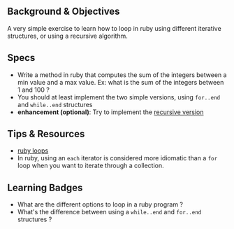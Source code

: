 ## Background & Objectives
A very simple exercise to learn how to loop in ruby using different iterative structures, or using a recursive algorithm.

## Specs
- Write a method in ruby that computes the sum of the integers between a min value and a max value. Ex: what is the sum of the integers between 1 and 100 ?
- You should at least implement the two simple versions, using `for..end` and `while..end` structures
- **enhancement (optional)**: Try to implement the [recursive version](http://en.wikipedia.org/wiki/Recursion_(computer_science))

## Tips & Resources
- [ruby loops](http://www.tutorialspoint.com/ruby/ruby_loops.html)
- In ruby, using an `each` iterator is considered more idiomatic than a `for` loop when you want to iterate through a collection.

## Learning Badges
- What are the different options to loop in a ruby program ?
- What's the difference between using a `while..end` and `for..end` structures ?
